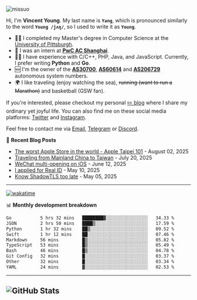 <p align="left"> <img src="https://komarev.com/ghpvc/?username=missuo&label=Profile%20views&color=0e75b6&style=flat" alt="missuo" /> </p>

Hi, I'm **Vincent Young**. My last name is **`Yang`**, which is pronounced similarly to the word **`Young /jʌŋ/`**, so I used to write it as **`Young`**.

- 👨‍🎓 I completed my Master's degree in Computer Science at the [University of Pittsburgh](https://www.pitt.edu).
- 💼 I was an intern at **[PwC AC Shanghai](https://www.linkedin.com/company/pwc-ac-shanghai/)**.
- 👨‍💻 I have experience with C/C++, PHP, Java, and JavaScript. Currently, I prefer writing **Python** and **Go**.
- 🆕 I'm the owner of the **[AS30700](https://bgp.tools/as/30700)**, **[AS60614](https://bgp.tools/as/60614)** and **[AS206729](https://bgp.tools/as/206729)** autonomous system numbers.
- 🌍 I like traveling (enjoy watching the sea), ~~running (want to run a Marathon)~~ and basketball (GSW fan).

If you're interested, please checkout my personal [✏️ blog](https://missuo.me/) where I share my ordinary yet joyful life. You can also find me on these social media platforms: [Twitter](https://twitter.com/m1ssuo) and [Instagram](https://www.instagram.com/missuo.me).

Feel free to contact me via [Email](mailto:me@owo.nz), [Telegram](https://t.me/missuo) or [Discord](https://discordapp.com/users/missuo#7448).

📝 **Recent Blog Posts**
- [The worst Apple Store in the world - Apple Taipei 101](https://missuo.me/posts/taipei-101-apple-store/) - August 02, 2025
- [Traveling from Mainland China to Taiwan](https://missuo.me/posts/china-to-taiwan/) - July 20, 2025
- [WeChat multi-opening on iOS](https://missuo.me/posts/wechat-ios-multi-open/) - June 12, 2025
- [I applied for Real ID](https://missuo.me/posts/real-id/) - May 10, 2025
- [Know ShadowTLS too late](https://missuo.me/posts/shadowtls/) - May 05, 2025

-------

[![wakatime](https://wakatime.com/badge/user/c13cd961-40ca-417a-afb6-1f9ea8ac295c.svg)](https://wakatime.com/@missuo)

📊 **Monthly development breakdown**
<!--START_SECTION:waka-->

```txt
Go           5 hrs 32 mins   ████████▓░░░░░░░░░░░░░░░░   34.33 %
JSON         2 hrs 50 mins   ████▒░░░░░░░░░░░░░░░░░░░░   17.59 %
Python       1 hr 32 mins    ██▒░░░░░░░░░░░░░░░░░░░░░░   09.52 %
Swift        1 hr 12 mins    ██░░░░░░░░░░░░░░░░░░░░░░░   07.46 %
Markdown     56 mins         █▒░░░░░░░░░░░░░░░░░░░░░░░   05.82 %
TypeScript   53 mins         █▒░░░░░░░░░░░░░░░░░░░░░░░   05.49 %
Bash         46 mins         █▒░░░░░░░░░░░░░░░░░░░░░░░   04.78 %
Git Config   32 mins         █░░░░░░░░░░░░░░░░░░░░░░░░   03.37 %
Other        32 mins         █░░░░░░░░░░░░░░░░░░░░░░░░   03.34 %
YAML         24 mins         ▓░░░░░░░░░░░░░░░░░░░░░░░░   02.53 %
```

<!--END_SECTION:waka-->

-------

![GitHub Stats](https://github-readme-stats-opal-alpha-76.vercel.app/api?username=missuo&show_icons=true&theme=transparent)
-------

